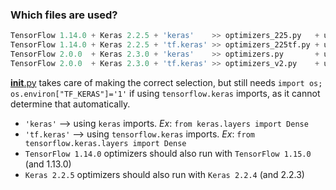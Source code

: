 ### Which files are used?

```python
TensorFlow 1.14.0 + Keras 2.2.5 + 'keras'    >> optimizers_225.py   + utils.py
TensorFlow 1.14.0 + Keras 2.2.5 + 'tf.keras' >> optimizers_225tf.py + utils_225tf.py
TensorFlow 2.0.0  + Keras 2.3.0 + 'keras'    >> optimizers.py       + utils.py
TensorFlow 2.0.0  + Keras 2.3.0 + 'tf.keras' >> optimizers_v2.py    + utils.py
```

[__init__.py](https://github.com/OverLordGoldDragon/keras-adamw/blob/master/keras_adamw/__init__.py) takes care of making the correct selection, but
still needs `import os; os.environ["TF_KERAS"]='1'` if using `tensorflow.keras` imports, as it cannot determine that automatically.

- `'keras'` --> using `keras` imports. _Ex_: `from keras.layers import Dense`
- `'tf.keras'` --> using `tensorflow.keras` imports. _Ex_: `from tensorflow.keras.layers import Dense`
- `TensorFlow 1.14.0` optimizers should also run with `TensorFlow 1.15.0` (and 1.13.0)
- `Keras 2.2.5` optimizers should also run with `Keras 2.2.4` (and 2.2.3)
